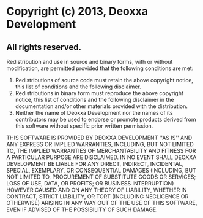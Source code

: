 Copyright (c) 2013, Deoxxa Development
======================================
All rights reserved.
--------------------

Redistribution and use in source and binary forms, with or without modification, are permitted provided that the
following conditions are met:

1. Redistributions of source code must retain the above copyright notice, this list of conditions and the following
   disclaimer.
2. Redistributions in binary form must reproduce the above copyright notice, this list of conditions and the following
   disclaimer in the documentation and/or other materials provided with the distribution.
3. Neither the name of Deoxxa Development nor the names of its contributors may be used to endorse or promote products
   derived from this software without specific prior written permission.

THIS SOFTWARE IS PROVIDED BY DEOXXA DEVELOPMENT ''AS IS'' AND ANY EXPRESS OR IMPLIED WARRANTIES, INCLUDING, BUT NOT
LIMITED TO, THE IMPLIED WARRANTIES OF MERCHANTABILITY AND FITNESS FOR A PARTICULAR PURPOSE ARE DISCLAIMED. IN NO EVENT
SHALL DEOXXA DEVELOPMENT BE LIABLE FOR ANY DIRECT, INDIRECT, INCIDENTAL, SPECIAL, EXEMPLARY, OR CONSEQUENTIAL DAMAGES
(INCLUDING, BUT NOT LIMITED TO, PROCUREMENT OF SUBSTITUTE GOODS OR SERVICES; LOSS OF USE, DATA, OR PROFITS; OR BUSINESS
INTERRUPTION) HOWEVER CAUSED AND ON ANY THEORY OF LIABILITY, WHETHER IN CONTRACT, STRICT LIABILITY, OR TORT
(INCLUDING NEGLIGENCE OR OTHERWISE) ARISING IN ANY WAY OUT OF THE USE OF THIS SOFTWARE, EVEN IF ADVISED OF THE
POSSIBILITY OF SUCH DAMAGE.
